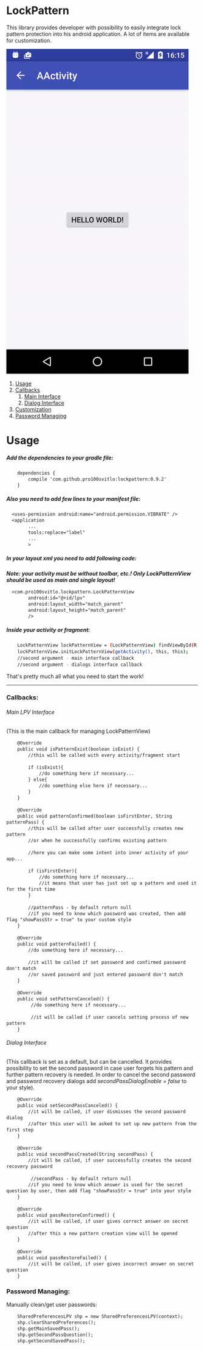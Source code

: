 # LockPattern

This library provides developer with possibility to easily integrate lock pattern protection into his android application. A lot of items are available for customization.

![alt text](screenshots/111222.gif "Description goes here")

1. [Usage](#usage)
2. [Callbacks](#callbacks)
    1. [Main Interface](#main-lpv-interface)
    2. [Dialog Interface](#dialog-interface)
3. [Customization](Customization.md)
4. [Password Managing](#password-managing)

# Usage
##### Add the dependencies to your gradle file:
```
    dependencies {
        compile 'com.github.pro100svitlo:lockpattern:0.9.2'
    }
```

##### Also you need to add few lines to your manifest file:
```
  <uses-permission android:name="android.permission.VIBRATE" />
  <application
        ...
        tools:replace="label"
        ...
        >
```
##### In your layout xml you need to add following code:

**_Note: your activity must be without toolbar, etc.! Only LockPatternView should be used as main and single layout!_**
```
  <com.pro100svitlo.lockpattern.LockPatternView
        android:id="@+id/lpv"
        android:layout_width="match_parent"
        android:layout_height="match_parent"
        />
```
##### Inside your activity or fragment:
```sh
    LockPatternView lockPatternView = (LockPatternView) findViewById(R.id.lpv);
    lockPatternView.initLockPatternView(getActivity(), this, this);
    //second argument - main interface callback
    //second argument - dialogs interface callback
```
That's pretty much all what you need to start the work!

---

### Callbacks:
 
###### Main LPV Interface
 (This is the main callback for managing LockPatternView)
 
```
    @Override
    public void isPatternExist(boolean isExist) {
        //this will be called with every activity/fragment start
        
        if (isExist){
            //do something here if necessary...
        } else{
            //do something else here if necessary...
        }
    }
    
    @Override
    public void patternConfirmed(boolean isFirstEnter, String patternPass) {
        //this will be called after user successfully creates new pattern
        //or when he successfully confirms existing pattern
        
        //here you can make some intent into inner activity of your app...
        
        if (isFirstEnter){
            //do something here if necessary...
            //it means that user has just set up a pattern and used it for the first time
        }
        
        //patternPass - by default return null
        //if you need to know which password was created, then add flag "showPassStr = true" to your custom style
    }
    
    @Override
    public void patternFailed() {
        //do something here if necessary...
        
        //it will be called if set password and confirmed password don't match
        //or saved password and just entered password don't match
    }
    
    @Override
    public void setPatternCanceled() {
         //do something here if necessary...
         
         //it will be called if user cancels setting process of new pattern
    }
```

###### Dialog Interface
 (This callback is set as a default, but can be cancelled. It provides possibility to set the second password in case user forgets his pattern and further pattern recovery is needed. In order to cancel the second password and password recovery dialogs add *secondPassDialogEnable = false* to your style).
```
    @Override
    public void setSecondPassCanceled() {
        //it will be called, if user dismisses the second password dialog
        //after this user will be asked to set up new pattern from the first step
    }

    @Override
    public void secondPassCreated(String secondPass) {
        //it will be called, if user successfully creates the second recovery password
        
         //secondPass - by default return null
        //if you need to know which answer is used for the secret question by user, then add flag "showPassStr = true" into your style
    }

    @Override
    public void passRestoreConfirmed() {
        //it will be called, if user gives correct answer on secret question
        //after this a new pattern creation view will be opened
    }

    @Override
    public void passRestoreFailed() {
        //it will be called, if user gives incorrect answer on secret question
    }
```

### Password Managing:
Manually clean/get user passwords:
    
```
    SharedPreferencesLPV shp = new SharedPreferencesLPV(context);
    shp.clearSharedPreferences();
    shp.getMainSavedPass();
    shp.getSecondPassQuestion();
    shp.getSecondSavedPass();
```
